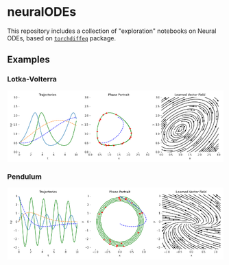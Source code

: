 # neuralODEs

This repository includes a collection of "exploration" notebooks on Neural ODEs, based on [`torchdiffeq`](https://github.com/rtqichen/torchdiffeq) package.



## Examples
### Lotka-Volterra

<p align="center">
<img align="middle" src="./assets/lotka_volterra.gif" alt="lotka-volterra" width="700"/>
</p>

### Pendulum

<p align="center">
<img align="middle" src="./assets/pendulum.gif" alt="lotka-volterra" width="700"/>
</p>
